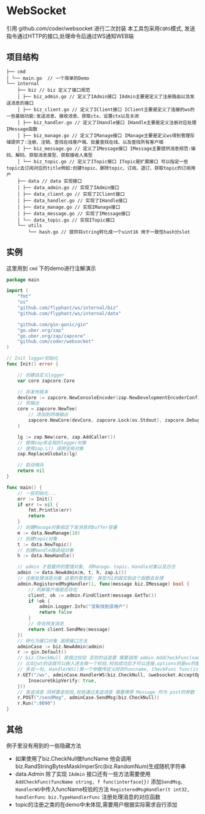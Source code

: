# WebSocket

引用 github.com/coder/websocket 进行二次封装 本工具包采用`CQRS`模式, 发送指令通过HTTP的接口,处理命令后通过WS通知WEB端

## 项目结构

``` shell
├── cmd
│ └── main.go  // 一个简单的Demo
└── internal 
    ├── biz // biz 定义了接口规范
    │ ├── biz_admin.go // 定义了IAdmin接口 IAdmin主要是定义了注册路由以及发送消息的接口
    │ ├── biz_client.go // 定义了IClient接口 IClient主要是定义了连接的ws的一些基础功能:发送消息、接收消息、获取ctx、设置ctx以及关闭
    │ ├── biz_handler.go // 定义了IHandle接口 IHandle主要是定义注册对应处理IMessage函数
    │ ├── biz_manage.go // 定义了IManage接口 IManage主要是定义ws得到管理存储提供了:注册、注销、查找在线客户端、批量查找在线、以及查找所有客户端
    │ ├── biz_message.go // 定义了IMessage接口 IMessage主要提供消息规范:编码、解码、获取消息类型、获取接收人类型
    │ └── biz_topic.go // 定义了ITopic接口 ITopic是扩展接口 可以指定一些topic去订阅对应的title例如:创建topic、删除topic、订阅、退订、获取topic的订阅用户
    ├── data // data 实现接口
    │ ├── data_admin.go // 实现了IAdmin接口
    │ ├── data_client.go // 实现了IClient接口
    │ ├── data_handler.go // 实现了IHandle接口
    │ ├── data_manage.go // 实现IManage接口
    │ ├── data_message.go // 实现了IMessage接口
    │ └── data_topic.go // 实现ITopic接口
    └── utils
        └── hash.go // 提供将string转化成一个uint16 用于一致性hash分slot
```

## 实例

这里用到 `cmd` 下的demo进行注解演示

```go
package main

import (
	"fmt"
	"os"
	"github.com/flyphant/ws/internal/biz"
	"github.com/flyphant/ws/internal/data"

	"github.com/gin-gonic/gin"
	"go.uber.org/zap"
	"go.uber.org/zap/zapcore"
	"github.com/coder/websocket"
)

// Init logger初始化
func Init() error {

	// 创建自定义logger
	var core zapcore.Core

	// 非发布版本
	devCore := zapcore.NewConsoleEncoder(zap.NewDevelopmentEncoderConfig())
	// 双输出
	core = zapcore.NewTee(
		// 添加到终端输出
		zapcore.NewCore(devCore, zapcore.Lock(os.Stdout), zapcore.DebugLevel),
	)

	lg := zap.New(core, zap.AddCaller())
	// 替换zap库全局的logger对象
	// 使用zap.L() 调用全局对象
	zap.ReplaceGlobals(lg)

	// 启动哨兵
	return nil
}

func main() {
	// 一些初始化...
	err := Init()
	if err != nil {
		fmt.Println(err)
		return
	}
	// 创建Manage对象指定下发消息的buffer容量
	m := data.NewManage(10)
	// 创建topic对象
	t := data.NewTopic()
	// 创建Handle路由组对象
	h := data.NewHandle()

	// admin 才是最终的管理对象, 将Manage、topic、Handle对象以及日志
	admin := data.NewAdmin(m, t, h, zap.L())
	// 注册处理消息对象 这里的意思是: 类型为1的就交到这个函数去处理
	admin.RegisteredMsgHandler(1, func(message biz.IMessage) bool {
		// 判断客户端是否存在
		client, ok := admin.FindClient(message.GetTo())
		if !ok {
			admin.Logger.Info("没有找到该用户")
			return false
		}
		// 存在转发消息
		return client.SendMes(message)
	})
	// 转化为接口对象 调用接口方法
	adminCase := biz.NewAdmin(admin)
	r := gin.Default()
	// biz.CheckNull 是跳过校验 否则的话是要 需要调用 admin.AddCheckFunc(name,func(interface)) 去进行校验
	// 比如jwt的话就可以嵌入进去做一个校验,校验成功后才可以连接,options则是ws的配置 自行选择
	// 多说一句, HandlerWS()第一个参数传定义好的funcname, CheckFunc func(interface{}) (string, bool) interface传入的其实是上下文,可以通过ctx来获取中间件保存的信息
	r.GET("/ws", adminCase.HandlerWS(biz.CheckNull, &websocket.AcceptOptions{
		InsecureSkipVerify: true,
	}))
	// 发送消息 同样要走校验,校验通过发送消息 需要携带 Message 作为 post的参数
	r.POST("/sendMeg", adminCase.SendMsg(biz.CheckNull))
	r.Run(":8090")
}

```

## 其他

例子里没有用到的一些隐藏方法

- 如果使用了biz.CheckNull做funcName 他会调用 biz.RandStringBytesMaskImperSrc(biz.RandomNum)生成随机字符串
- data.Admin 除了实现 `IAdmin` 接口还有一些方法需要使用
  `AddCheckFunc(funcName string, f func(interface{})` 添加`SendMsg、HandlerWS`中传入funcName校验的方法
  `RegisteredMsgHandler(t int32, handlerFunc biz.TypeHandlerFunc`  注册处理消息的对应函数
- topic的注册之类的在demo中未体现,需要用户根据实际需求自行添加
    